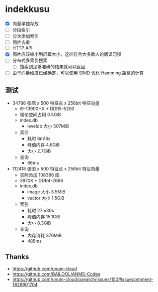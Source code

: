 # indekkusu

- [x] 向量单独存放
- [ ] 分段索引
- [ ] 分次添加索引
- [ ] 图片去重
- [ ] HTTP API
- [x] 图片应该缩小到屏幕大小，这样符合大多数人的阅读习惯
- [ ] 分布式多索引搜索
  - [ ] 搜索到足够准确的结果就可以返回
- [ ] 由于向量维度已经确定，可以使用 SIMD 优化 Hamming 距离的计算

## 测试

- 34788 张图 x 500 特征点 x 256bit 特征向量
  - i9-13900HX + DDR5-5200
  - 理论空间占用 0.5GiB
  - index.db
    - leveldb 大小 507MiB
  - 索引
    - 耗时 6m16s
    - 峰值内存 4.6GiB
    - 大小 2.7GiB
  - 查询
    - 66ms
- 112418 张图 x 500 特征点 x 256bit 特征向量
  - 实际添加 108386 图
  - 3970X + DDR4-2666
  - index.db
    - image 大小 3.5MiB
    - vector 大小 1.5GiB
  - 索引
    - 耗时 27m30s
    - 峰值内存 15.1GiB
    - 大小 8.3GiB
  - 查询
    - 内存消耗 376MiB
    - 485ms

## Thanks

- https://github.com/unum-cloud
- https://github.com/BAILOOL/ANMS-Codes
- https://github.com/unum-cloud/usearch/issues/150#issuecomment-1826901704
